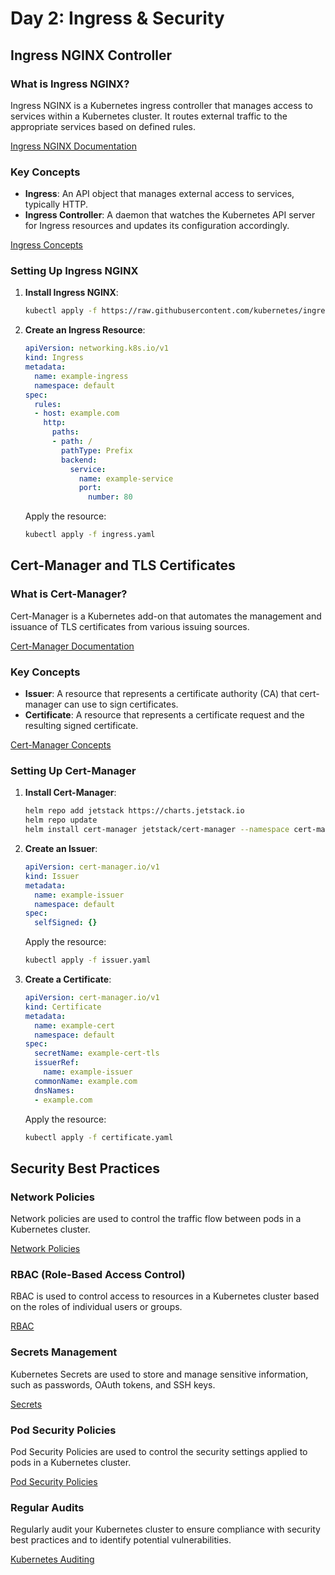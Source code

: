 # Day 2: Ingress & Security

## Ingress NGINX Controller

### What is Ingress NGINX?
Ingress NGINX is a Kubernetes ingress controller that manages access to services within a Kubernetes cluster. It routes external traffic to the appropriate services based on defined rules.

[Ingress NGINX Documentation](https://kubernetes.github.io/ingress-nginx/)

### Key Concepts
- **Ingress**: An API object that manages external access to services, typically HTTP.
- **Ingress Controller**: A daemon that watches the Kubernetes API server for Ingress resources and updates its configuration accordingly.

[Ingress Concepts](https://kubernetes.io/docs/concepts/services-networking/ingress/)

### Setting Up Ingress NGINX
1. **Install Ingress NGINX**:
    ```sh
    kubectl apply -f https://raw.githubusercontent.com/kubernetes/ingress-nginx/main/deploy/static/provider/cloud/deploy.yaml
    ```
2. **Create an Ingress Resource**:
    ```yaml
    apiVersion: networking.k8s.io/v1
    kind: Ingress
    metadata:
      name: example-ingress
      namespace: default
    spec:
      rules:
      - host: example.com
        http:
          paths:
          - path: /
            pathType: Prefix
            backend:
              service:
                name: example-service
                port:
                  number: 80
    ```
    Apply the resource:
    ```sh
    kubectl apply -f ingress.yaml
    ```

## Cert-Manager and TLS Certificates

### What is Cert-Manager?
Cert-Manager is a Kubernetes add-on that automates the management and issuance of TLS certificates from various issuing sources.

[Cert-Manager Documentation](https://cert-manager.io/docs/)

### Key Concepts
- **Issuer**: A resource that represents a certificate authority (CA) that cert-manager can use to sign certificates.
- **Certificate**: A resource that represents a certificate request and the resulting signed certificate.

[Cert-Manager Concepts](https://cert-manager.io/docs/concepts/)

### Setting Up Cert-Manager
1. **Install Cert-Manager**:
    ```sh
    helm repo add jetstack https://charts.jetstack.io
    helm repo update
    helm install cert-manager jetstack/cert-manager --namespace cert-manager --create-namespace --version v1.5.3 --set installCRDs=true
    ```
2. **Create an Issuer**:
    ```yaml
    apiVersion: cert-manager.io/v1
    kind: Issuer
    metadata:
      name: example-issuer
      namespace: default
    spec:
      selfSigned: {}
    ```
    Apply the resource:
    ```sh
    kubectl apply -f issuer.yaml
    ```
3. **Create a Certificate**:
    ```yaml
    apiVersion: cert-manager.io/v1
    kind: Certificate
    metadata:
      name: example-cert
      namespace: default
    spec:
      secretName: example-cert-tls
      issuerRef:
        name: example-issuer
      commonName: example.com
      dnsNames:
      - example.com
    ```
    Apply the resource:
    ```sh
    kubectl apply -f certificate.yaml
    ```

## Security Best Practices

### Network Policies
Network policies are used to control the traffic flow between pods in a Kubernetes cluster.

[Network Policies](https://kubernetes.io/docs/concepts/services-networking/network-policies/)

### RBAC (Role-Based Access Control)
RBAC is used to control access to resources in a Kubernetes cluster based on the roles of individual users or groups.

[RBAC](https://kubernetes.io/docs/reference/access-authn-authz/rbac/)

### Secrets Management
Kubernetes Secrets are used to store and manage sensitive information, such as passwords, OAuth tokens, and SSH keys.

[Secrets](https://kubernetes.io/docs/concepts/configuration/secret/)

### Pod Security Policies
Pod Security Policies are used to control the security settings applied to pods in a Kubernetes cluster.

[Pod Security Policies](https://kubernetes.io/docs/concepts/policy/pod-security-policy/)

### Regular Audits
Regularly audit your Kubernetes cluster to ensure compliance with security best practices and to identify potential vulnerabilities.

[Kubernetes Auditing](https://kubernetes.io/docs/tasks/debug/debug-cluster/audit/)